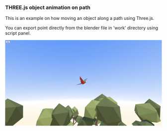 ### THREE.js object animation on path

This is an example on how moving an object along a path using Three.js.

You can export point directly from the blender file in 'work' directory using script panel.

![preview](./images/preview.png)